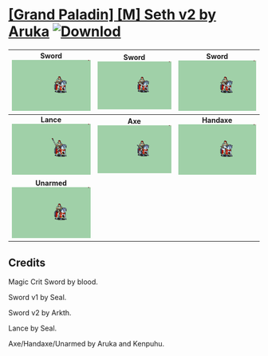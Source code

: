 # [\[Grand Paladin\] \[M\] Seth v2 by Aruka](./) [![Downlod](https://img.shields.io/badge/Download--red?style=social&logo=github)](https://minhaskamal.github.io/DownGit/#/home?url=https://github.com/Klokinator/FE-Repo/tree/main/Battle%20Animations%2FMounted%20-%20Cavs%2C%20Paladins%2C%20Rangers%2F%5BGrand%20Paladin%5D%20%5BM%5D%20Seth%20v2%20by%20Aruka)

| <b>Sword</b><br/><img alt="Sword animation" src="./1.%20Sword%20(Magic%20Crit%20Flash)/Sword.gif"/> | <b>Sword</b><br/><img alt="Sword animation" src="./1.%20Sword%20(v1)/Sword.gif"/> | <b>Sword</b><br/><img alt="Sword animation" src="./1.%20Sword%20(v2)/Sword.gif"/> |
| :---: | :---: | :---: |
| <b>Lance</b><br/><img alt="Lance animation" src="./2.%20Lance/Lance.gif"/> | <b>Axe</b><br/><img alt="Axe animation" src="./3.%20Axe/Axe.gif"/> | <b>Handaxe</b><br/><img alt="Handaxe animation" src="./4.%20Handaxe/Handaxe.gif"/> |
| <b>Unarmed</b><br/><img alt="Unarmed animation" src="./8.%20Unarmed/Unarmed.gif"/> |

## Credits

Magic Crit Sword by blood.

Sword v1 by Seal.

Sword v2 by Arkth.

Lance by Seal.

Axe/Handaxe/Unarmed by Aruka and Kenpuhu.

